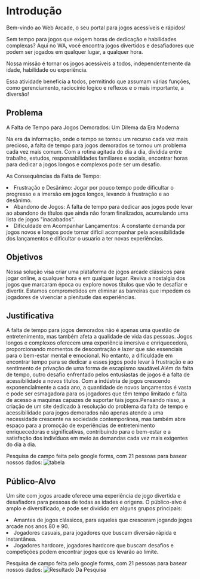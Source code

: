 # Introdução

Bem-vindo ao Web Arcade, o seu portal para jogos acessíveis e rápidos! 

 

Sem tempo para jogos que exigem horas de dedicação e habilidades complexas? Aqui no WA, você encontra jogos divertidos e desafiadores que podem ser jogados em qualquer lugar, a qualquer hora. 

Nossa missão é tornar os jogos acessíveis a todos, independentemente da idade, habilidade ou experiência. 

Essa atividade beneficia a todos, permitindo que assumam várias funções, como gerenciamento, raciocínio logico e reflexos e o mais importante, a diversão! 

## Problema
A Falta de Tempo para Jogos Demorados: Um Dilema da Era Moderna 

 

Na era da informação, onde o tempo se tornou um recurso cada vez mais precioso, a falta de tempo para jogos demorados se tornou um problema cada vez mais comum. Com a rotina agitada do dia a dia, dividida entre trabalho, estudos, responsabilidades familiares e sociais, encontrar horas para dedicar a jogos longos e complexos pode ser um desafio. 

As Consequências da Falta de Tempo: 

<li>Frustração e Desânimo: Jogar por pouco tempo pode dificultar o progresso e a imersão em jogos longos, levando à frustração e ao desânimo.</li> 

<li>Abandono de Jogos: A falta de tempo para dedicar aos jogos pode levar ao abandono de títulos que ainda não foram finalizados, acumulando uma lista de jogos "inacabados".</li> 

<li>Dificuldade em Acompanhar Lançamentos: A constante demanda por jogos novos e longos pode tornar difícil acompanhar pela acessibilidade dos lançamentos e dificultar o usuario a ter novas experiências.</li>

## Objetivos

Nossa solução visa criar uma plataforma de jogos arcade clássicos para jogar online, a qualquer hora e em qualquer lugar. Reviva a nostalgia dos jogos que marcaram época ou explore novos títulos que vão te desafiar e divertir. Estamos comprometidos em eliminar as barreiras que impedem os jogadores de vivenciar a plenitude das experiências.

## Justificativa

A falta de tempo para jogos demorados não é apenas uma questão de entretenimento, mas também afeta a qualidade de vida das pessoas. Jogos longos e complexos oferecem uma experiência imersiva e enriquecedora, proporcionando momentos de descontração e lazer que são essenciais para o bem-estar mental e emocional. No entanto, a dificuldade em encontrar tempo para se dedicar a esses jogos pode levar à frustração e ao sentimento de privação de uma forma de escapismo saudável.Além da falta de tempo, outro desafio enfrentado pelos entusiastas de jogos é a falta de acessibilidade a novos títulos. Com a indústria de jogos crescendo exponencialmente a cada ano, a quantidade de novos lançamentos é vasta e pode ser esmagadora para os jogadores que têm tempo limitado e falta de acesso a maquinas capazes de suportar tais jogos.Pensando nisso, a criação de um site dedicado à resolução do problema da falta de tempo e acessibilidade para jogos demorados não apenas atende a uma necessidade crescente na sociedade contemporânea, mas também abre espaço para a promoção de experiências de entretenimento enriquecedoras e significativas, contribuindo para o bem-estar e a satisfação dos indivíduos em meio às demandas cada vez mais exigentes do dia a dia.

Pesquisa de campo feita pelo google forms, com 21 pessoas para basear nossos dados:
![tabela](https://github.com/ICEI-PUC-Minas-PMV-ADS/pmv-ads-2024-1-e3-proj-mov-t7-g2/assets/144962568/4677f58d-712b-40e6-acb1-4282c156ac93)

## Público-Alvo

Um site com jogos arcade oferece uma experiência de jogo divertida e desafiadora para pessoas de todas as idades e origens. O público-alvo é amplo e diversificado, e pode ser dividido em alguns grupos principais:

<li>Amantes de jogos clássicos, para aqueles que cresceram jogando jogos arcade nos anos 80 e 90.</li>
<li>Jogadores casuais, para jogadores que buscam diversão rápida e instantânea.</li>
<li>Jogadores hardcore, jogadores hardcore que buscam desafios e competições podem encontrar jogos que os levarão ao limite.</li>

Pesquisa de campo feita pelo google forms, com 21 pessoas para basear nossos dados:
![Resultado Da Pesquisa](https://github.com/ICEI-PUC-Minas-PMV-ADS/pmv-ads-2024-1-e3-proj-mov-t7-g2/assets/144962568/5fe515b5-4b05-4f7b-bafc-25ed5492c08b)
